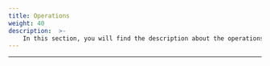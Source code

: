 ```yaml
---
title: Operations
weight: 40
description:  >-
    In this section, you will find the description about the operations using Beagle's DSL.
---
```


---